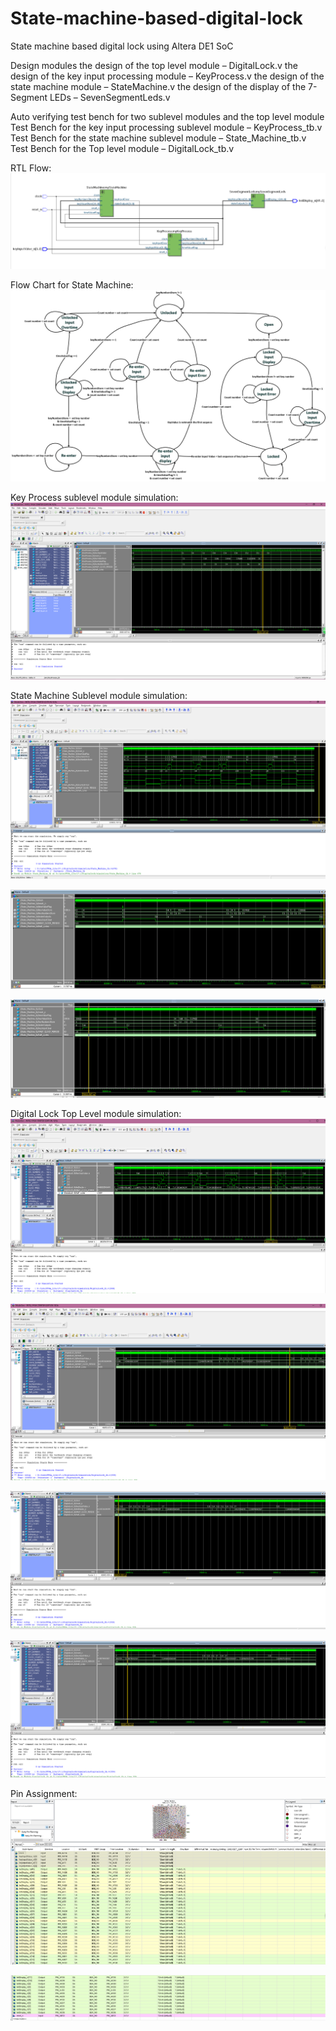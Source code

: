 # State-machine-based-digital-lock
State machine based digital lock using Altera DE1 SoC

Design modules
the design of the top level module				                – DigitalLock.v
the design of the key input processing module		          – KeyProcess.v
the design of the state machine module			              – StateMachine.v
the design of the display of the 7-Segment LEDs		        – SevenSegmentLeds.v

Auto verifying test bench for two sublevel modules and the top level module
Test Bench for the key input processing sublevel module	  – KeyProcess_tb.v
Test Bench for the state machine sublevel module			    – State_Machine_tb.v
Test Bench for the Top level module					              – DigitalLock_tb.v


RTL Flow:
![Image](https://github.com/koakuma666/State-machine-based-digital-lock/blob/master/DigitakLock%20Images/RTL%20Flow.png)

Flow Chart for State Machine:
![Image](https://github.com/koakuma666/State-machine-based-digital-lock/blob/master/DigitakLock%20Images/statemachineflowchart.jpg)

Key Process sublevel module simulation:
![Image](https://github.com/koakuma666/State-machine-based-digital-lock/blob/master/DigitakLock%20Images/Key%20Process.png)

State Machine Sublevel module simulation:
![Image](https://github.com/koakuma666/State-machine-based-digital-lock/blob/master/DigitakLock%20Images/statemachine1.png)

![Image](https://github.com/koakuma666/State-machine-based-digital-lock/blob/master/DigitakLock%20Images/statemachine2.png)

![Image](https://github.com/koakuma666/State-machine-based-digital-lock/blob/master/DigitakLock%20Images/statemachine3.png)

Digital Lock Top Level module simulation:
![Image](https://github.com/koakuma666/State-machine-based-digital-lock/blob/master/DigitakLock%20Images/digitallock1.png)

![Image](https://github.com/koakuma666/State-machine-based-digital-lock/blob/master/DigitakLock%20Images/digitallock2.png)

![Image](https://github.com/koakuma666/State-machine-based-digital-lock/blob/master/DigitakLock%20Images/digitallock3.png)

![Image](https://github.com/koakuma666/State-machine-based-digital-lock/blob/master/DigitakLock%20Images/digitallock4.png)


Pin Assignment:
![Image](https://github.com/koakuma666/State-machine-based-digital-lock/blob/master/DigitakLock%20Images/pin%20assignment1.png)

![Image](https://github.com/koakuma666/State-machine-based-digital-lock/blob/master/DigitakLock%20Images/pin%20assignment2.png)



